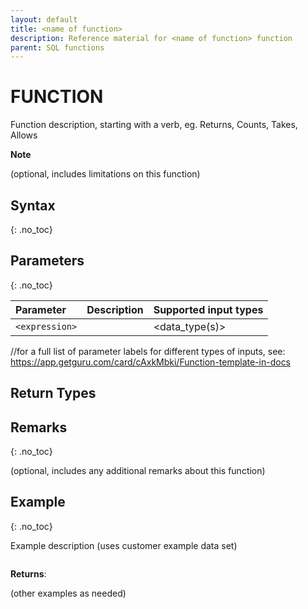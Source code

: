 ```yaml
---
layout: default
title: <name of function>
description: Reference material for <name of function> function
parent: SQL functions
---
```


# FUNCTION
Function description, starting with a verb, eg. Returns, Counts, Takes, Allows

**Note**
<Note>
  
(optional, includes limitations on this function)

## Syntax
{: .no_toc}

<Syntax>

## Parameters
{: .no_toc}

| Parameter | Description                         |Supported input types |
| :--------- | :----------------------------------- | :---------------------|
| `<expression>`   | <description> | <data_type(s)> |

//for a full list of parameter labels for different types of inputs, see: https://app.getguru.com/card/cAxkMbki/Function-template-in-docs


## Return Types

## Remarks
{: .no_toc}

(optional, includes any additional remarks about this function)


## Example
{: .no_toc}

Example description
(uses customer example data set) 

```sql
```

**Returns**:

(other examples as needed) 
